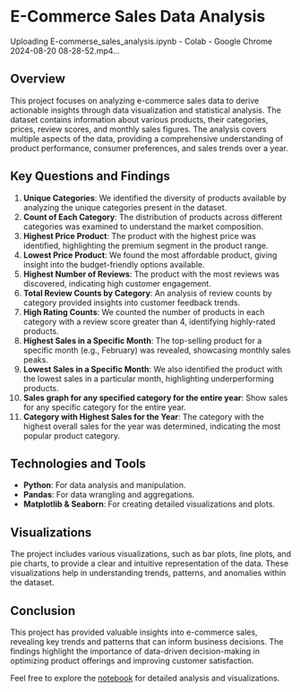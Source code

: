 # E-Commerce Sales Data Analysis

Uploading E-commerse_sales_analysis.ipynb - Colab - Google Chrome 2024-08-20 08-28-52.mp4…

## Overview

This project focuses on analyzing e-commerce sales data to derive actionable insights through data visualization and statistical analysis. The dataset contains information about various products, their categories, prices, review scores, and monthly sales figures. The analysis covers multiple aspects of the data, providing a comprehensive understanding of product performance, consumer preferences, and sales trends over a year.

## Key Questions and Findings

1. **Unique Categories**: We identified the diversity of products available by analyzing the unique categories present in the dataset.
2. **Count of Each Category**: The distribution of products across different categories was examined to understand the market composition.
3. **Highest Price Product**: The product with the highest price was identified, highlighting the premium segment in the product range.
4. **Lowest Price Product**: We found the most affordable product, giving insight into the budget-friendly options available.
5. **Highest Number of Reviews**: The product with the most reviews was discovered, indicating high customer engagement.
6. **Total Review Counts by Category**: An analysis of review counts by category provided insights into customer feedback trends.
7. **High Rating Counts**: We counted the number of products in each category with a review score greater than 4, identifying highly-rated products.
8. **Highest Sales in a Specific Month**: The top-selling product for a specific month (e.g., February) was revealed, showcasing monthly sales peaks.
9. **Lowest Sales in a Specific Month**: We also identified the product with the lowest sales in a particular month, highlighting underperforming products.
10. **Sales graph for any specified category for the entire year**: Show sales for any specific category for the entire year.
11. **Category with Highest Sales for the Year**: The category with the highest overall sales for the year was determined, indicating the most popular product category.

## Technologies and Tools

- **Python**: For data analysis and manipulation.
- **Pandas**: For data wrangling and aggregations.
- **Matplotlib & Seaborn**: For creating detailed visualizations and plots.

## Visualizations

The project includes various visualizations, such as bar plots, line plots, and pie charts, to provide a clear and intuitive representation of the data. These visualizations help in understanding trends, patterns, and anomalies within the dataset.

## Conclusion

This project has provided valuable insights into e-commerce sales, revealing key trends and patterns that can inform business decisions. The findings highlight the importance of data-driven decision-making in optimizing product offerings and improving customer satisfaction.

Feel free to explore the [notebook]([link-to-notebook](https://colab.research.google.com/drive/16BFI2vCVPSePAbl2zk1zQyqBrIQH3mwO?usp=sharing)) for detailed analysis and visualizations.
